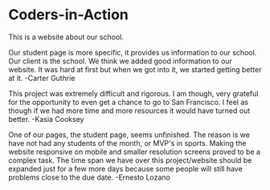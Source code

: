 # Coders-in-Action
This is a website about our school.



Our student page is more specific, it provides us information to our school.  Our client is the school.  We think we added good information to our website.  It was hard at first but when we got into it, we started getting better at it.  -Carter Guthrie


This project was extremely difficult and rigorous.  I am though, very grateful for the opportunity to even get a chance to go to San Francisco.  I feel as though if we had more time and more resources it would have turned out better.  -Kasia Cooksey


One of our pages, the student page, seems unfinished.  The reason is we have not had any students of the month, or MVP's in sports.  Making the website responsive on mobile and smaller resolution screens proved to be a complex task.  The time span we have over this project/website should be expanded just for a few more days because some people will still have problems close to the due date.  -Ernesto Lozano
